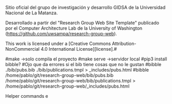 Sitio oficial del grupo de investigación y desarrollo GIDSA de la Universidad Nacional de La Matanza.

Desarrollado a partir del "Research Group Web Site Template" publicado por el Computer Architecture Lab 
de la University of Washington (https://github.com/uwsampa/research-group-web).

This work is licensed under a [Creative Commons Attribution-NonCommercial 4.0 International License][license].#

#make ->solo compila el proyecto
#make serve ->servidor local
#pip3 install bibble?
#Ojo que da errores si el bib tiene cosas que no le gustan
#bibble ./bib/pubs.bib ./bib/publications.tmpl > _includes/pubs.html 
#bibble /home/pablo/git/research-group-web/bib/pubs.bib /home/pablo/git/research-group-web/bib/publications.tmpl > /home/pablo/git/research-group-web/_includes/pubs.html 

Helper commands
e